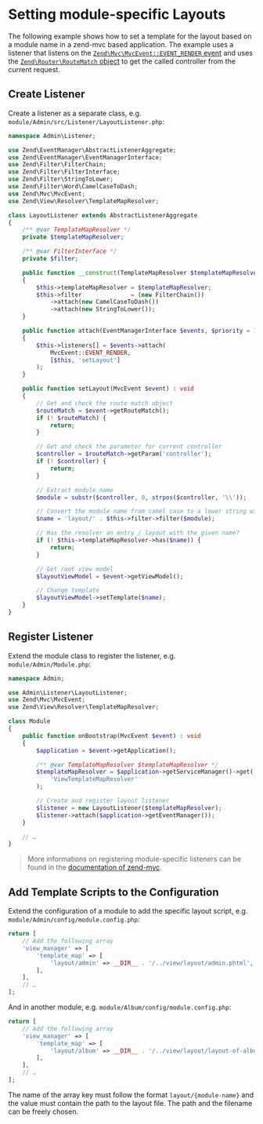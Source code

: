 # Setting module-specific Layouts

The following example shows how to set a template for the layout based on a
module name in a zend-mvc based application. The example uses a listener that
listens on the
[`Zend\Mvc\MvcEvent::EVENT_RENDER` event](https://docs.zendframework.com/zend-mvc/mvc-event/#mvceventevent_render-render)
and uses the
[`Zend\Router\RouteMatch` object](https://docs.zendframework.com/zend-mvc/routing/#routing)
to get the called controller from the current request.

## Create Listener

Create a listener as a separate class, e.g.
`module/Admin/src/Listener/LayoutListener.php`:

```php
namespace Admin\Listener;

use Zend\EventManager\AbstractListenerAggregate;
use Zend\EventManager\EventManagerInterface;
use Zend\Filter\FilterChain;
use Zend\Filter\FilterInterface;
use Zend\Filter\StringToLower;
use Zend\Filter\Word\CamelCaseToDash;
use Zend\Mvc\MvcEvent;
use Zend\View\Resolver\TemplateMapResolver;

class LayoutListener extends AbstractListenerAggregate
{
    /** @var TemplateMapResolver */
    private $templateMapResolver;

    /** @var FilterInterface */
    private $filter;

    public function __construct(TemplateMapResolver $templateMapResolver)
    {
        $this->templateMapResolver = $templateMapResolver;
        $this->filter              = (new FilterChain())
            ->attach(new CamelCaseToDash())
            ->attach(new StringToLower());
    }

    public function attach(EventManagerInterface $events, $priority = 1)
    {
        $this->listeners[] = $events->attach(
            MvcEvent::EVENT_RENDER,
            [$this, 'setLayout']
        );
    }

    public function setLayout(MvcEvent $event) : void
    {
        // Get and check the route match object
        $routeMatch = $event->getRouteMatch();
        if (! $routeMatch) {
            return;
        }

        // Get and check the parameter for current controller
        $controller = $routeMatch->getParam('controller');
        if (! $controller) {
            return;
        }

        // Extract module name
        $module = substr($controller, 0, strpos($controller, '\\'));

        // Convert the module name from camel case to a lower string with dashes
        $name = 'layout/' . $this->filter->filter($module);

        // Has the resolver an entry / layout with the given name?
        if (! $this->templateMapResolver->has($name)) {
            return;
        }

        // Get root view model
        $layoutViewModel = $event->getViewModel();

        // Change template
        $layoutViewModel->setTemplate($name);
    }
}
```

## Register Listener

Extend the module class to register the listener, e.g.
`module/Admin/Module.php`:

```php
namespace Admin;

use Admin\Listener\LayoutListener;
use Zend\Mvc\MvcEvent;
use Zend\View\Resolver\TemplateMapResolver;

class Module
{
    public function onBootstrap(MvcEvent $event) : void
    {
        $application = $event->getApplication();

        /** @var TemplateMapResolver $templateMapResolver */
        $templateMapResolver = $application->getServiceManager()->get(
            'ViewTemplateMapResolver'
        );

        // Create and register layout listener
        $listener = new LayoutListener($templateMapResolver);
        $listener->attach($application->getEventManager());
    }

    // …
}
```

> More informations on registering module-specific listeners can be found in the
> [documentation of zend-mvc](https://docs.zendframework.com/zend-mvc/examples/#registering-module-specific-listeners).

## Add Template Scripts to the Configuration

Extend the configuration of a module to add the specific layout script, e.g.
`module/Admin/config/module.config.php`:

```php
return [
    // Add the following array
    'view_manager' => [
        'template_map' => [
            'layout/admin' => __DIR__ . '/../view/layout/admin.phtml',
        ],
    ],
    // …
];
```

And in another module, e.g. `module/Album/config/module.config.php`:

```php
return [
    // Add the following array
    'view_manager' => [
        'template_map' => [
            'layout/album' => __DIR__ . '/../view/layout/layout-of-album.phtml',
        ],
    ],
    // …
];
```

The name of the array key must follow the format `layout/{module-name}` and the
value must contain the path to the layout file. The path and the filename can be
freely chosen.
